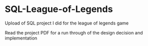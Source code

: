 # SQL-League-of-Legends
Upload of SQL project I did for the league of legends game

Read the project PDF for a run through of the design decision and implementation
